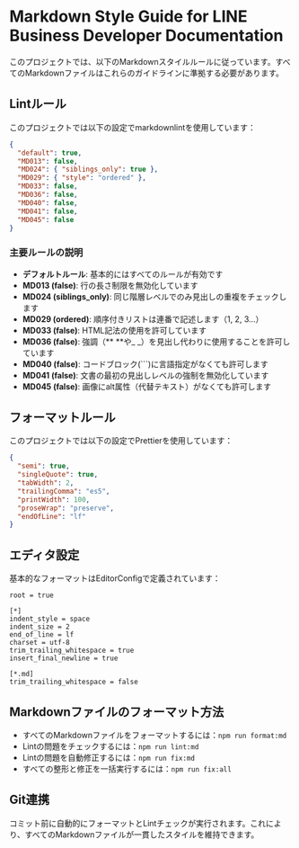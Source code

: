 # Markdown Style Guide for LINE Business Developer Documentation

このプロジェクトでは、以下のMarkdownスタイルルールに従っています。すべてのMarkdownファイルはこれらのガイドラインに準拠する必要があります。

## Lintルール

このプロジェクトでは以下の設定でmarkdownlintを使用しています：

```json
{
  "default": true,
  "MD013": false,
  "MD024": { "siblings_only": true },
  "MD029": { "style": "ordered" },
  "MD033": false,
  "MD036": false,
  "MD040": false,
  "MD041": false,
  "MD045": false
}
```

### 主要ルールの説明

- **デフォルトルール**: 基本的にはすべてのルールが有効です
- **MD013 (false)**: 行の長さ制限を無効化しています
- **MD024 (siblings_only)**: 同じ階層レベルでのみ見出しの重複をチェックします
- **MD029 (ordered)**: 順序付きリストは連番で記述します（1, 2, 3...）
- **MD033 (false)**: HTML記法の使用を許可しています
- **MD036 (false)**: 強調（\*\* \*\*や\_ \_）を見出し代わりに使用することを許可しています
- **MD040 (false)**: コードブロック(```)に言語指定がなくても許可します
- **MD041 (false)**: 文書の最初の見出しレベルの強制を無効化しています
- **MD045 (false)**: 画像にalt属性（代替テキスト）がなくても許可します

## フォーマットルール

このプロジェクトでは以下の設定でPrettierを使用しています：

```json
{
  "semi": true,
  "singleQuote": true,
  "tabWidth": 2,
  "trailingComma": "es5",
  "printWidth": 100,
  "proseWrap": "preserve",
  "endOfLine": "lf"
}
```

## エディタ設定

基本的なフォーマットはEditorConfigで定義されています：

```
root = true

[*]
indent_style = space
indent_size = 2
end_of_line = lf
charset = utf-8
trim_trailing_whitespace = true
insert_final_newline = true

[*.md]
trim_trailing_whitespace = false
```

## Markdownファイルのフォーマット方法

- すべてのMarkdownファイルをフォーマットするには：`npm run format:md`
- Lintの問題をチェックするには：`npm run lint:md`
- Lintの問題を自動修正するには：`npm run fix:md`
- すべての整形と修正を一括実行するには：`npm run fix:all`

## Git連携

コミット前に自動的にフォーマットとLintチェックが実行されます。これにより、すべてのMarkdownファイルが一貫したスタイルを維持できます。
